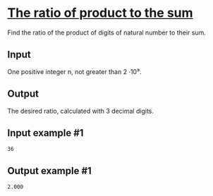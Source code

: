 # [The ratio of product to the sum](https://www.e-olymp.com/en/contests/9563/problems/83869)
Find the ratio of the product of digits of natural number to their sum.

## Input
One positive integer n, not greater than 2 ·10⁹.

## Output
The desired ratio, calculated with 3 decimal digits.

## Input example #1
```
36
```

## Output example #1
```
2.000
```
